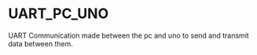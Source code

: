 # UART_PC_UNO
UART Communication made between the pc and uno to send and transmit data between them.
